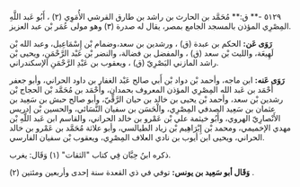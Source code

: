 ٥١٢٩ -** ق:** مُحَمَّد بن الحارث بن راشد بن طارق القرشي الأُمَوِي (٢) ، أَبُو عَبد اللَّهِ المِصْرِي المؤذن بالمسجد الجامع بمصر، يقال له صدرة (٣) وهو مولى عُمَر بْن عبد العزيز.

**رَوَى عَن:** الحكم بن عبدة (ق) ، ورشدين بن سعد،وضمام بْن إِسْمَاعِيل، وعبد الله بْن لَهِيعَة، والليث بْن سعد (ق) ، والمفضل بن فضالة، والنضر بْن عَبْد الرَّحْمَنِ، ويحيى بْن راشد المازني البَصْرِيّ (ق) ، ويعقوب بن عَبْدِ الرَّحْمَنِ الإسكندراني.

**رَوَى عَنه:** ابن ماجه، وأحمد بْن دواد بْن أَبي صالح عَبْد الغفار بن داود الحراني، وأبو جعفر أَحْمَد بن عَبد الله المِصْرِي المؤذن المعروف بحمدان، وأَحْمَد بن مُحَمَّد بْن الحجاج بْن رشدين بْن سعد، وأحمد بْن يحيى بن خالد بن حيان الرَّقِّيّ، وأبو صالح حبش بن سَعِيد بن عثمان بن سَعِيد الصدفي المِصْرِي، والْحَسَن بن سفيان النَّسَائي، والحسين بْن إدريس الأَنْصارِيّ الهروي، وأَبُو خيثمة علي بْن عَمْرو بن خالد الحراني، والقاسم ابن عَبد اللَّهِ بْن مهدي الإخميمي، ومحمد بْن إِبْرَاهِيم بْن زياد الطيالسي، وأبو علاثة مُحَمَّد بن عَمْرو بن خالد الحراني، ويحيى ابن أيوب بن نادي العلاف المِصْرِي، ويعقوب بْن سفيان الفارسي.

ذكره ابنُ حِبَّان فِي كتاب "الثقات" (١) وَقَال: يغرب.

**وَقَال أبو سَعِيد بن يونس:** توفي في ذي القعدة سنة إحدى وأربعين ومئتين (٢) .